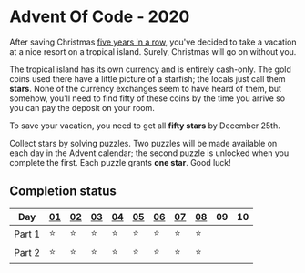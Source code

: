 # Advent Of Code - 2020

After saving Christmas [five years in a row](https://adventofcode.com/events), you've decided to take a vacation at a nice resort on a tropical island. Surely, Christmas will go on without you.

The tropical island has its own currency and is entirely cash-only. The gold coins used there have a little picture of a starfish; the locals just call them **stars**. None of the currency exchanges seem to have heard of them, but somehow, you'll need to find fifty of these coins by the time you arrive so you can pay the deposit on your room.

To save your vacation, you need to get all **fifty stars** by December 25th.

Collect stars by solving puzzles. Two puzzles will be made available on each day in the Advent calendar; the second puzzle is unlocked when you complete the first. Each puzzle grants **one star**. Good luck!

## Completion status

| Day    | [01](./2020/01/) | [02](./2020/02/) | [03](./2020/03/) | [04](./2020/04/) | [05](./2020/05/) | [06](./2020/06/) | [07](./2020/07/) | [08](./2020/08/) | 09               | 10               |
| ------ | ---------------- | ---------------- | ---------------- | ---------------- | ---------------- | ---------------- | ---------------- | ---------------- | ---------------- | ---------------- |
| Part 1 | ⭐                | ⭐                | ⭐                | ⭐                | ⭐                | ⭐                | ⭐                | ⭐                |                  |                  |
| Part 2 | ⭐                | ⭐                | ⭐                | ⭐                | ⭐                | ⭐                | ⭐                | ⭐                |                  |                  |
